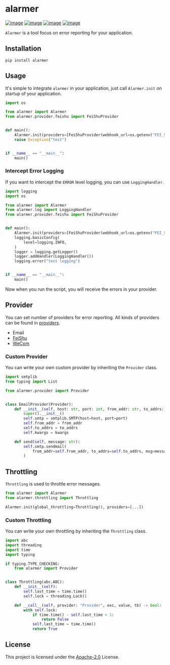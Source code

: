 # alarmer

[![image](https://img.shields.io/pypi/v/alarmer.svg?style=flat)](https://pypi.python.org/pypi/alarmer)
[![image](https://img.shields.io/github/license/tortoise/alarmer)](https://github.com/tortoise/alarmer)
[![image](https://github.com/tortoise/alarmer/workflows/pypi/badge.svg)](https://github.com/tortoise/alarmer/actions?query=workflow:pypi)
[![image](https://github.com/tortoise/alarmer/workflows/ci/badge.svg)](https://github.com/tortoise/alarmer/actions?query=workflow:ci)

`Alarmer` is a tool focus on error reporting for your application.

## Installation

```shell
pip install alarmer
```

## Usage

It's simple to integrate `alarmer` in your application, just call `Alarmer.init` on startup of your application.

```py
import os

from alarmer import Alarmer
from alarmer.provider.feishu import FeiShuProvider


def main():
    Alarmer.init(providers=[FeiShuProvider(webhook_url=os.getenv("FEI_SHU_WEBHOOK_URL"))])
    raise Exception("test")


if __name__ == "__main__":
    main()
```

### Intercept Error Logging

If you want to intercept the `ERROR` level logging, you can use `LoggingHandler`.

```py
import logging
import os

from alarmer import Alarmer
from alarmer.log import LoggingHandler
from alarmer.provider.feishu import FeiShuProvider


def main():
    Alarmer.init(providers=[FeiShuProvider(webhook_url=os.getenv("FEI_SHU_WEBHOOK_URL"))])
    logging.basicConfig(
        level=logging.INFO,
    )
    logger = logging.getLogger()
    logger.addHandler(LoggingHandler())
    logging.error("test logging")


if __name__ == "__main__":
    main()

```

Now when you run the script, you will receive the errors in your provider.

## Provider

You can set number of providers for error reporting. All kinds of providers can be found
in [providers](./alarmer/provider).

- Email
- [FeiShu](https://www.feishu.cn/hc/zh-CN/articles/360024984973)
- [WeCom](https://work.weixin.qq.com/api/doc/90000/90136/91770)

### Custom Provider

You can write your own custom provider by inheriting the `Provider` class.

```py
import smtplib
from typing import List

from alarmer.provider import Provider


class EmailProvider(Provider):
    def __init__(self, host: str, port: int, from_addr: str, to_addrs: List[str], **kwargs):
        super().__init__()
        self.smtp = smtplib.SMTP(host=host, port=port)
        self.from_addr = from_addr
        self.to_addrs = to_addrs
        self.kwargs = kwargs

    def send(self, message: str):
        self.smtp.sendmail(
            from_addr=self.from_addr, to_addrs=self.to_addrs, msg=message, **self.kwargs
        )
```

## Throttling

`Throttling` is used to throttle error messages.

```py
from alarmer import Alarmer
from alarmer.throttling import Throttling

Alarmer.init(global_throttling=Throttling(), providers=[...])
```

### Custom Throttling

You can write your own throttling by inheriting the `Throttling` class.

```py
import abc
import threading
import time
import typing

if typing.TYPE_CHECKING:
    from alarmer import Provider


class Throttling(abc.ABC):
    def __init__(self):
        self.last_time = time.time()
        self.lock = threading.Lock()

    def __call__(self, provider: "Provider", exc, value, tb) -> bool:
        with self.lock:
            if time.time() - self.last_time < 1:
                return False
            self.last_time = time.time()
            return True

```

## License

This project is licensed under the
[Apache-2.0](https://github.com/long2ice/alarmer/blob/master/LICENSE) License.
